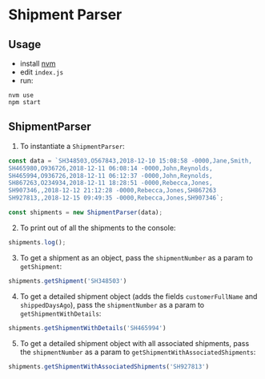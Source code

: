 # Shipment Parser

## Usage
- install [nvm](https://github.com/nvm-sh/nvm)
- edit `index.js`
- run:
```
nvm use
npm start
```

## ShipmentParser
1. To instantiate a `ShipmentParser`:
```js
const data = `SH348503,O567843,2018-12-10 15:08:58 -0000,Jane,Smith,
SH465980,O936726,2018-12-11 06:08:14 -0000,John,Reynolds,
SH465994,O936726,2018-12-11 06:12:37 -0000,John,Reynolds,
SH867263,O234934,2018-12-11 18:28:51 -0000,Rebecca,Jones,
SH907346,,2018-12-12 21:12:28 -0000,Rebecca,Jones,SH867263
SH927813,,2018-12-15 09:49:35 -0000,Rebecca,Jones,SH907346`;

const shipments = new ShipmentParser(data);
```
2. To print out of all the shipments to the console:
```js
shipments.log();
```
3. To get a shipment as an object, pass the `shipmentNumber` as a param to `getShipment`:
```js
shipments.getShipment('SH348503')
```
4. To get a detailed shipment object (adds the fields `customerFullName` and `shippedDaysAgo`), pass the `shipmentNumber` as a param to `getShipmentWithDetails`:
```js
shipments.getShipmentWithDetails('SH465994')
```
5. To get a detailed shipment object with all associated shipments, pass the `shipmentNumber` as a param to `getShipmentWithAssociatedShipments`:
```js
shipments.getShipmentWithAssociatedShipments('SH927813')
```
